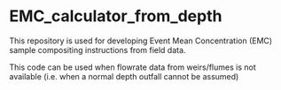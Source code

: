 # EMC_calculator_from_depth

This repository is used for developing Event Mean Concentration (EMC) sample compositing instructions from field data.

This code can be used when flowrate data from weirs/flumes is not available (i.e. when a normal depth outfall cannot be assumed)
